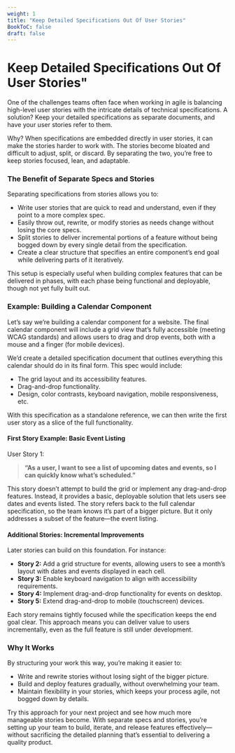 ```yaml
---
weight: 1
title: "Keep Detailed Specifications Out Of User Stories"
BookToC: false
draft: false
---
```


# Keep Detailed Specifications Out Of User Stories"

One of the challenges teams often face when working in agile is balancing high-level user stories with the intricate details of technical specifications. A solution? Keep your detailed specifications as separate documents, and have your user stories refer to them.

Why? When specifications are embedded directly in user stories, it can make the stories harder to work with. The stories become bloated and difficult to adjust, split, or discard. By separating the two, you’re free to keep stories focused, lean, and adaptable.

### The Benefit of Separate Specs and Stories

Separating specifications from stories allows you to:
- Write user stories that are quick to read and understand, even if they point to a more complex spec.
- Easily throw out, rewrite, or modify stories as needs change without losing the core specs.
- Split stories to deliver incremental portions of a feature without being bogged down by every single detail from the specification.
- Create a clear structure that specifies an entire component’s end goal while delivering parts of it iteratively.

This setup is especially useful when building complex features that can be delivered in phases, with each phase being functional and deployable, though not yet fully built out.

### Example: Building a Calendar Component

Let’s say we’re building a calendar component for a website. The final calendar component will include a grid view that’s fully accessible (meeting WCAG standards) and allows users to drag and drop events, both with a mouse and a finger (for mobile devices).

We’d create a detailed specification document that outlines everything this calendar should do in its final form. This spec would include:
- The grid layout and its accessibility features.
- Drag-and-drop functionality.
- Design, color contrasts, keyboard navigation, mobile responsiveness, etc.

With this specification as a standalone reference, we can then write the first user story as a slice of the full functionality.

#### First Story Example: Basic Event Listing

User Story 1:
> **“As a user, I want to see a list of upcoming dates and events, so I can quickly know what’s scheduled.”**

This story doesn’t attempt to build the grid or implement any drag-and-drop features. Instead, it provides a basic, deployable solution that lets users see dates and events listed. The story refers back to the full calendar specification, so the team knows it’s part of a bigger picture. But it only addresses a subset of the feature—the event listing.

#### Additional Stories: Incremental Improvements

Later stories can build on this foundation. For instance:
- **Story 2:** Add a grid structure for events, allowing users to see a month’s layout with dates and events displayed in each cell.
- **Story 3:** Enable keyboard navigation to align with accessibility requirements.
- **Story 4:** Implement drag-and-drop functionality for events on desktop.
- **Story 5:** Extend drag-and-drop to mobile (touchscreen) devices.

Each story remains tightly focused while the specification keeps the end goal clear. This approach means you can deliver value to users incrementally, even as the full feature is still under development.

### Why It Works

By structuring your work this way, you’re making it easier to:
- Write and rewrite stories without losing sight of the bigger picture.
- Build and deploy features gradually, without overwhelming your team.
- Maintain flexibility in your stories, which keeps your process agile, not bogged down by details.
  
Try this approach for your next project and see how much more manageable stories become. With separate specs and stories, you’re setting up your team to build, iterate, and release features effectively—without sacrificing the detailed planning that’s essential to delivering a quality product.
